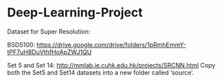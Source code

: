 # Deep-Learning-Project

Dataset for Super Resolution:

BSDS100: https://drive.google.com/drive/folders/1pRmhEmmY-tPF7uH8DuVthfHoApZWJ1QU

Set 5 and Set 14: http://mmlab.ie.cuhk.edu.hk/projects/SRCNN.html 
Copy both the Set5 and Set14 datasets into a new folder called ‘source’.
